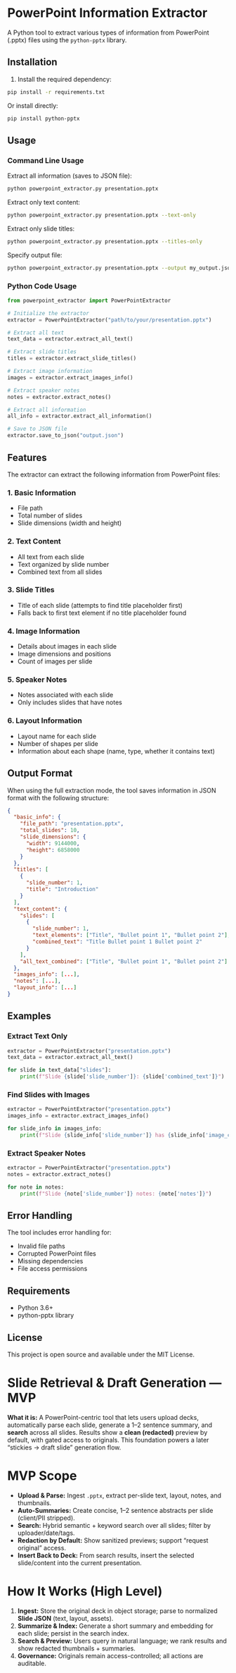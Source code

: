 # PowerPoint Information Extractor

A Python tool to extract various types of information from PowerPoint (.pptx) files using the `python-pptx` library.

## Installation

1. Install the required dependency:
```bash
pip install -r requirements.txt
```

Or install directly:
```bash
pip install python-pptx
```

## Usage

### Command Line Usage

Extract all information (saves to JSON file):
```bash
python powerpoint_extractor.py presentation.pptx
```

Extract only text content:
```bash
python powerpoint_extractor.py presentation.pptx --text-only
```

Extract only slide titles:
```bash
python powerpoint_extractor.py presentation.pptx --titles-only
```

Specify output file:
```bash
python powerpoint_extractor.py presentation.pptx --output my_output.json
```

### Python Code Usage

```python
from powerpoint_extractor import PowerPointExtractor

# Initialize the extractor
extractor = PowerPointExtractor("path/to/your/presentation.pptx")

# Extract all text
text_data = extractor.extract_all_text()

# Extract slide titles
titles = extractor.extract_slide_titles()

# Extract image information
images = extractor.extract_images_info()

# Extract speaker notes
notes = extractor.extract_notes()

# Extract all information
all_info = extractor.extract_all_information()

# Save to JSON file
extractor.save_to_json("output.json")
```

## Features

The extractor can extract the following information from PowerPoint files:

### 1. Basic Information
- File path
- Total number of slides
- Slide dimensions (width and height)

### 2. Text Content
- All text from each slide
- Text organized by slide number
- Combined text from all slides

### 3. Slide Titles
- Title of each slide (attempts to find title placeholder first)
- Falls back to first text element if no title placeholder found

### 4. Image Information
- Details about images in each slide
- Image dimensions and positions
- Count of images per slide

### 5. Speaker Notes
- Notes associated with each slide
- Only includes slides that have notes

### 6. Layout Information
- Layout name for each slide
- Number of shapes per slide
- Information about each shape (name, type, whether it contains text)

## Output Format

When using the full extraction mode, the tool saves information in JSON format with the following structure:

```json
{
  "basic_info": {
    "file_path": "presentation.pptx",
    "total_slides": 10,
    "slide_dimensions": {
      "width": 9144000,
      "height": 6858000
    }
  },
  "titles": [
    {
      "slide_number": 1,
      "title": "Introduction"
    }
  ],
  "text_content": {
    "slides": [
      {
        "slide_number": 1,
        "text_elements": ["Title", "Bullet point 1", "Bullet point 2"],
        "combined_text": "Title Bullet point 1 Bullet point 2"
      }
    ],
    "all_text_combined": ["Title", "Bullet point 1", "Bullet point 2"]
  },
  "images_info": [...],
  "notes": [...],
  "layout_info": [...]
}
```

## Examples

### Extract Text Only
```python
extractor = PowerPointExtractor("presentation.pptx")
text_data = extractor.extract_all_text()

for slide in text_data["slides"]:
    print(f"Slide {slide['slide_number']}: {slide['combined_text']}")
```

### Find Slides with Images
```python
extractor = PowerPointExtractor("presentation.pptx")
images_info = extractor.extract_images_info()

for slide_info in images_info:
    print(f"Slide {slide_info['slide_number']} has {slide_info['image_count']} images")
```

### Extract Speaker Notes
```python
extractor = PowerPointExtractor("presentation.pptx")
notes = extractor.extract_notes()

for note in notes:
    print(f"Slide {note['slide_number']} notes: {note['notes']}")
```

## Error Handling

The tool includes error handling for:
- Invalid file paths
- Corrupted PowerPoint files
- Missing dependencies
- File access permissions

## Requirements

- Python 3.6+
- python-pptx library

## License

This project is open source and available under the MIT License.
# Slide Retrieval & Draft Generation — MVP

**What it is:** A PowerPoint-centric tool that lets users upload decks, automatically parse each slide, generate a 1–2 sentence summary, and **search** across all slides. Results show a **clean (redacted)** preview by default, with gated access to originals. This foundation powers a later “stickies → draft slide” generation flow.

# MVP Scope

* **Upload & Parse:** Ingest `.pptx`, extract per-slide text, layout, notes, and thumbnails.
* **Auto-Summaries:** Create concise, 1–2 sentence abstracts per slide (client/PII stripped).
* **Search:** Hybrid semantic + keyword search over all slides; filter by uploader/date/tags.
* **Redaction by Default:** Show sanitized previews; support “request original” access.
* **Insert Back to Deck:** From search results, insert the selected slide/content into the current presentation.

# How It Works (High Level)

1. **Ingest:** Store the original deck in object storage; parse to normalized **Slide JSON** (text, layout, assets).
2. **Summarize & Index:** Generate a short summary and embedding for each slide; persist in the search index.
3. **Search & Preview:** Users query in natural language; we rank results and show redacted thumbnails + summaries.
4. **Governance:** Originals remain access-controlled; all actions are auditable.
